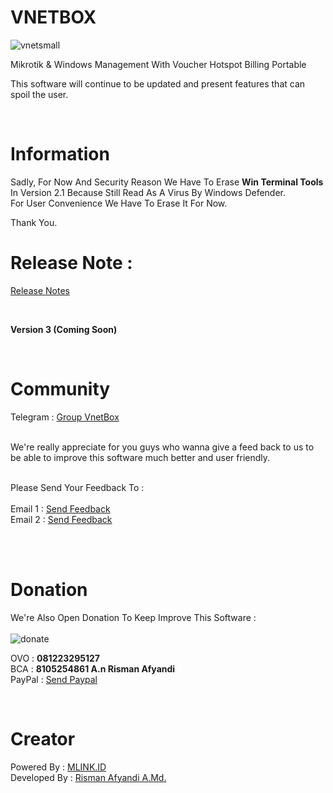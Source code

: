 # VNETBOX
![vnetsmall](https://github.com/RismanAfyandi/VNETBOX/assets/12500895/b9ee6fbf-c7e8-4ce7-9fd3-d9006e086ab6)


Mikrotik &amp; Windows Management With Voucher Hotspot Billing Portable

This software will continue to be updated and present features that can spoil the user.

<br>

# Information
Sadly, For Now And Security Reason We Have To Erase <b>Win Terminal Tools</b> In Version 2.1 Because Still Read As A Virus By Windows Defender.
<br>
For User Convenience We Have To Erase It For Now.

Thank You.

# Release Note : 
<a href="https://github.com/RismanAfyandi/VNETBOX/blob/main/RELEASE.md">Release Notes</a>

<br>

<b>Version 3 (Coming Soon)</b>  

<br>

# Community
Telegram : <a href="https://t.me/vnetbox" target="_blank">Group VnetBox</a>

<br>
We're really appreciate for you guys who wanna give a feed back to us to be able to improve this software much better and user friendly.

<br>
<br>

Please Send Your Feedback To : <br><br>
Email 1 : <a href="mailto:rismanafyandi.90@outlook.com">Send Feedback</a><br>
Email 2 : <a href="mailto:rismanafyandi92@gmail.com">Send Feedback</a><br>

<br><br>

# Donation
We're Also Open Donation To Keep Improve This Software : <br><br>
![donate](https://github.com/RismanAfyandi/VNETBOX/assets/12500895/5109a67d-5cf3-4fe0-b5d1-cc22c34e8e04)

OVO : <b>081223295127</b><br>
BCA : <b>8105254861 A.n Risman Afyandi</b><br>
PayPal : <a href="https://paypal.me/rismanafyandi92" target="_blank">Send Paypal</a><br>

<br>

# Creator
Powered By :
<a href="https://mlink.id" target="_blank">MLINK.ID</a><br>
Developed By :
<a href="https://www.facebook.com/risman.afyandi.9" target="_blank">Risman Afyandi A.Md.</a>

